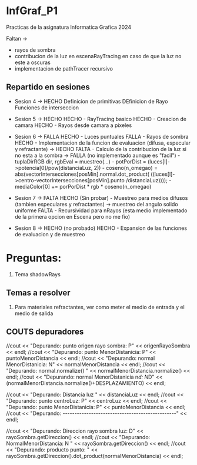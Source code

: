 # InfGraf_P1
Practicas de la asignatura Informatica Grafica 2024


Faltan ->
- rayos de sombra
- contribucion de la luz en escenaRayTracing en caso de que la luz no este a oscuras
- implementacion de pathTracer recursivo

## Repartido en sesiones
- Sesion 4 -> HECHO
Definicion de primitivas
DEfinicion de Rayo
Funciones de interseccion

- Sesion 5 -> HECHO
HECHO - RayTracing basico
HECHO - Creacion de camara
HECHO - Rayos desde camara a pixeles

- Sesion 6 -> FALLA
HECHO - Luces puntuales
FALLA - Rayos de sombra
HECHO - Implementacion de la funcion de evaluacion (difusa, especular y refractante) -> HECHO
FALTA - Calculo de la contribucion de la luz si no esta a la sombra -> FALLA (no implementado aunque es "facil")
        - tuplaDirRGB  dir, rgbEval = muestreo(...)
        - potPorDist = (luces[l]->potencia[0]/pow(distanciaLuz, 2))
        - coseno(n_omegao) = abs(vectorIntersecciones[posMin].normal.dot_product(
                            ((luces[l]->centro-vectorIntersecciones[posMin].punto
                            /distanciaLuz))));
        - mediaColor[0] += porPorDist * rgb * coseno(n_omegao)

- Sesion 7 -> FALTA
HECHO (Sin probar) - Muestreo para medios difusos (tambien especulares y refractantes) -> muestreo del angulo solido uniforme
FALTA - Recursividad para nRayos (esta medio implementado de la primera opcion en Escena pero no me fio)

- Sesion 8 -> HECHO (no probado)
HECHO - Expansion de las funciones de evaluacion y de muestreo

# Preguntas:
1. Tema shadowRays


## Temas a resolver
1. Para materiales refractantes, ver como meter el medio de entrada y el medio de salida




## COUTS depuradores

//cout << "Depurando: punto origen rayo sombra: P" << origenRayoSombra << endl;
//cout << "Depurando: punto MenorDistanicia: P" << puntoMenorDistancia << endl;
//cout << "Depurando: normal MenorDistanicia: N" << normalMenorDistancia << endl;
//cout << "Depurando: normal.normalize() " << normalMenorDistancia.normalize() << endl;
//cout << "Depurando: normal MenorDistanicia n*d: N*D" << (normalMenorDistancia.normalize()+DESPLAZAMIENTO) << endl;



//cout << "Depurando: Distancia luz " << distanciaLuz << endl;
//cout << "Depurando: punto centroLuz: P" << centroLuz << endl;
//cout << "Depurando: punto MenorDistanicia: P" << puntoMenorDistancia << endl;
//cout << "Depurando: ------------------------------------------------" << endl;

//cout << "Depurando: Direccion rayo sombra luz: D" << rayoSombra.getDireccion() << endl;
//cout << "Depurando: NormalMenorDistancia: N " << rayoSombra.getDireccion() << endl;
//cout << "Depurando: producto punto: " << rayoSombra.getDireccion().dot_product(normalMenorDistancia) << endl;
